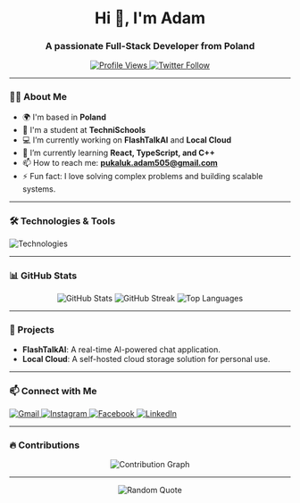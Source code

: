 <h1 align="center">Hi 👋, I'm Adam</h1>
<h3 align="center">A passionate Full-Stack Developer from Poland</h3>

<p align="center">
  <a href="https://github.com/YourUsername">
    <img src="https://komarev.com/ghpvc/?username=YourUsername&label=Profile%20views&color=0e75b6&style=flat" alt="Profile Views" />
  </a>
  <a href="https://twitter.com/YourTwitter">
    <img src="https://img.shields.io/twitter/follow/YourTwitter?logo=twitter&style=for-the-badge" alt="Twitter Follow" />
  </a>
</p>

---

### 👨‍💻 About Me

- 🌍 I'm based in **Poland**
- 🏫 I'm a student at **TechniSchools**
- 💻 I’m currently working on **FlashTalkAI** and **Local Cloud**
- 🌱 I’m currently learning **React, TypeScript, and C++**
- 📫 How to reach me: **pukaluk.adam505@gmail.com**
- ⚡ Fun fact: I love solving complex problems and building scalable systems.

---

### 🛠️ Technologies & Tools

<p align="left">
  <img src="https://skillicons.dev/icons?i=js,ts,react,html,css,py,cpp,php,flask,git,linux,nodejs,mysql,postgres,photoshop,illustrator,xd" alt="Technologies" />
</p>

---

### 📊 GitHub Stats

<p align="center">
  <img src="https://github-readme-stats.vercel.app/api?username=YourUsername&show_icons=true&theme=dark&hide_border=true" alt="GitHub Stats" />
  <img src="https://github-readme-streak-stats.herokuapp.com/?user=YourUsername&theme=dark&hide_border=true" alt="GitHub Streak" />
  <img src="https://github-readme-stats.vercel.app/api/top-langs/?username=YourUsername&layout=compact&theme=dark&hide_border=true" alt="Top Languages" />
</p>

---

### 🚀 Projects

- **FlashTalkAI**: A real-time AI-powered chat application.
- **Local Cloud**: A self-hosted cloud storage solution for personal use.

---

### 📫 Connect with Me

<p align="left">
  <a href="mailto:pukaluk.adam505@gmail.com" target="_blank">
    <img src="https://img.shields.io/badge/Gmail-D14836?style=for-the-badge&logo=gmail&logoColor=white" alt="Gmail" />
  </a>
  <a href="https://www.instagram.com/adam_pukaluk903/" target="_blank">
    <img src="https://img.shields.io/badge/Instagram-E4405F?style=for-the-badge&logo=instagram&logoColor=white" alt="Instagram" />
  </a>
  <a href="https://www.facebook.com/adam.pukaluk.3/" target="_blank">
    <img src="https://img.shields.io/badge/Facebook-1877F2?style=for-the-badge&logo=facebook&logoColor=white" alt="Facebook" />
  </a>
  <a href="https://linkedin.com/in/YourLinkedIn" target="_blank">
    <img src="https://img.shields.io/badge/LinkedIn-0077B5?style=for-the-badge&logo=linkedin&logoColor=white" alt="LinkedIn" />
  </a>
</p>

---

### 🔥 Contributions

<p align="center">
  <img src="https://github-readme-activity-graph.vercel.app/graph?username=adam903PL&theme=github-dark&hide_border=true" alt="Contribution Graph" />
</p>

---

<p align="center">
  <img src="https://quotes-github-readme.vercel.app/api?type=horizontal&theme=dark" alt="Random Quote" />
</p>
